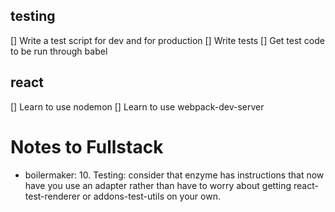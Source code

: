 ## testing
[] Write a test script for dev and for production
[] Write tests
[] Get test code to be run through babel

## react
[] Learn to use nodemon
[] Learn to use webpack-dev-server

# Notes to Fullstack

* boilermaker: 10. Testing: consider that enzyme has instructions that now have you use an adapter rather than have to worry about getting react-test-renderer or addons-test-utils on your own.
